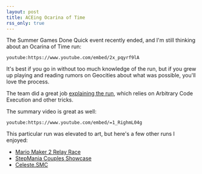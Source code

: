 ```yaml
---
layout: post
title: ACEing Ocarina of Time
rss_only: true
---
```


The Summer Games Done Quick event recently ended, and I'm still thinking about an Ocarina of Time run:

`youtube:https://www.youtube.com/embed/2x_pqyrf9lA`

It's best if you go in without too much knowledge of the run, but if you grew up playing and reading rumors on Geocities about what was possible, you'll love the process.

The team did a great job [explaining the run](https://gettriforce.link/), which relies on Arbitrary Code Execution and other tricks.

The summary video is great as well:

`youtube:https://www.youtube.com/embed/=1_RighmL04g`

This particular run was elevated to art, but here's a few other runs I enjoyed:

* [Mario Maker 2 Relay Race](https://www.youtube.com/watch?v=vi2DgHDAIcU&time_continue=30)
* [StepMania Couples Showcase](https://www.youtube.com/watch?v=mKfdfNxnrw0&time_continue=0)
* [Celeste.SMC](https://www.youtube.com/watch?v=4Za1tPbPxlo&time_continue=0)